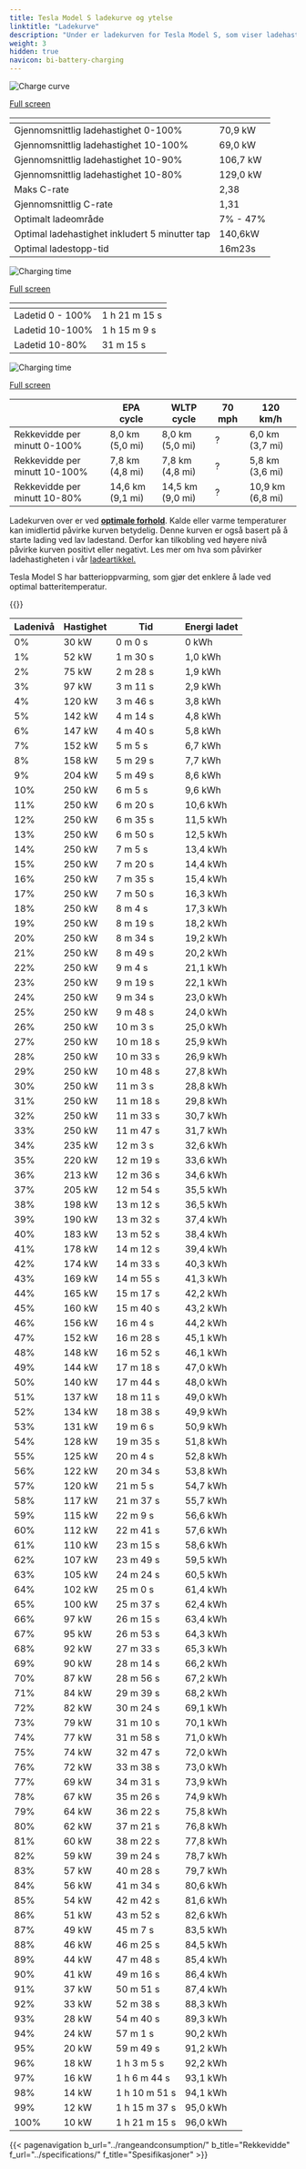 ```yaml
---
title: Tesla Model S ladekurve og ytelse
linktitle: "Ladekurve"
description: "Under er ladekurven for Tesla Model S, som viser ladehastigheten ved ulike batterinivåer. I tillegg gir grafer for rekkevidde og tid omfattende detaljer om ladeytelsen."
weight: 3
hidden: true
navicon: bi-battery-charging
---
```

<!-- markdownlint-disable MD033 -->
<!-- markdownlint-disable MD010 -->
<img src="/images/models/tesla/model_s/model_s/chargingcurve.svg" alt="Charge curve" class="img-fluid">

[Full screen](/images/models/tesla/model_s/model_s/chargingcurve.svg)


<div class="table-responsive">
<table class="table table-striped border">
	<thead>
		<tr>
			<th>
			</th>
			<th>
			</th>
		</tr>
	</thead>
	<tbody>
		<tr>
			<td>
				Gjennomsnittlig ladehastighet 0-100%
			</td>
			<td>
				70,9 kW
			</td>
		</tr>
		<tr>
			<td>
				Gjennomsnittlig ladehastighet 10-100%
			</td>
			<td>
				69,0 kW
			</td>
		</tr>
		<tr>
			<td>
				Gjennomsnittlig ladehastighet 10-90%
			</td>
			<td>
				106,7 kW
			</td>
		</tr>
		<tr>
			<td>
				Gjennomsnittlig ladehastighet 10-80%
			</td>
			<td>
				129,0 kW
			</td>
		</tr>
		<tr>
			<td>
				Maks C-rate
			</td>
			<td>
				2,38
			</td>
		</tr>
		<tr>
			<td>
				Gjennomsnittlig C-rate
			</td>
			<td>
				1,31
			</td>
		</tr>
		<tr>
			<td>
				Optimalt ladeområde
			</td>
			<td>
				7% - 47%
			</td>
		</tr>
		<tr>
			<td>
				Optimal ladehastighet inkludert 5 minutter tap
			</td>
			<td>
				140,6kW
			</td>
		</tr>
		<tr>
			<td>
				Optimal ladestopp-tid
			</td>
			<td>
				16m23s
			</td>
		</tr>
	</tbody>
</table>
</div>
<img src="/images/models/tesla/model_s/model_s/chargingtime.svg" alt="Charging time" class="img-fluid">

[Full screen](/images/models/tesla/model_s/model_s/chargingtime.svg)
<div class="table-responsive">
<table class="table table-striped border">
	<thead>
		<tr>
			<th>
			</th>
			<th>
			</th>
		</tr>
	</thead>
	<tbody>
		<tr>
			<td>
				Ladetid 0 - 100%
			</td>
			<td>
				1 h 21 m 15 s
			</td>
		</tr>
		<tr>
			<td>
				Ladetid 10-100%
			</td>
			<td>
				1 h 15 m 9 s
			</td>
		</tr>
		<tr>
			<td>
				Ladetid 10-80%
			</td>
			<td>
				 31 m 15 s
			</td>
		</tr>
	</tbody>
</table>
</div>
<img src="/images/models/tesla/model_s/model_s/chargerangespeed.svg" alt="Charging time" class="img-fluid">

[Full screen](/images/models/tesla/model_s/model_s/chargerangespeed.svg)
<div class="table-responsive">
<table class="table table-striped border">
	<thead>
		<tr>
			<th>
			</th>
			<th>
				EPA cycle
			</th>
			<th>
				WLTP cycle
			</th>
			<th>
				70 mph
			</th>
			<th>
				120 km/h
			</th>
		</tr>
	</thead>
	<tbody>
		<tr>
			<td>
				Rekkevidde per minutt 0-100%
			</td>
			<td>
				8,0 km (5,0 mi)
			</td>
			<td>
				8,0 km (5,0 mi)
			</td>
			<td>
				?
			</td>
			<td>
				6,0 km (3,7 mi)
			</td>
		</tr>
		<tr>
			<td>
				Rekkevidde per minutt 10-100%
			</td>
			<td>
				7,8 km (4,8 mi)
			</td>
			<td>
				7,8 km (4,8 mi)
			</td>
			<td>
				?
			</td>
			<td>
				5,8 km (3,6 mi)
			</td>
		</tr>
		<tr>
			<td>
				Rekkevidde per minutt 10-80%
			</td>
			<td>
				14,6 km (9,1 mi)
			</td>
			<td>
				14,5 km (9,0 mi)
			</td>
			<td>
				?
			</td>
			<td>
				10,9 km (6,8 mi)
			</td>
		</tr>
	</tbody>
</table>
</div>


Ladekurven over er ved **[optimale forhold](../../../../../technology/battery/charging/#temperature)**. Kalde eller varme temperaturer kan imidlertid påvirke kurven betydelig. Denne kurven er også basert på å starte lading ved lav ladestand. Derfor kan tilkobling ved høyere nivå påvirke kurven positivt eller negativt. Les mer om hva som påvirker ladehastigheten i vår [ladeartikkel.](../../../../../technology/battery/charging/)


Tesla Model S har batterioppvarming, som gjør det enklere å lade ved optimal batteritemperatur.


{{<evkxdisplayaddarticle />}}
<div class="table-responsive">
<table class="table table-striped border">
	<thead>
		<tr>
			<th>
				Ladenivå
			</th>
			<th>
				Hastighet
			</th>
			<th>
				Tid
			</th>
			<th>
				Energi ladet
			</th>
		</tr>
	</thead>
	<tbody>
		<tr>
			<td>
				0%
			</td>
			<td>
				30 kW
			</td>
			<td>
				 0 m 0 s
			</td>
			<td>
				0 kWh
			</td>
		</tr>
		<tr>
			<td>
				1%
			</td>
			<td>
				52 kW
			</td>
			<td>
				 1 m 30 s
			</td>
			<td>
				1,0 kWh
			</td>
		</tr>
		<tr>
			<td>
				2%
			</td>
			<td>
				75 kW
			</td>
			<td>
				 2 m 28 s
			</td>
			<td>
				1,9 kWh
			</td>
		</tr>
		<tr>
			<td>
				3%
			</td>
			<td>
				97 kW
			</td>
			<td>
				 3 m 11 s
			</td>
			<td>
				2,9 kWh
			</td>
		</tr>
		<tr>
			<td>
				4%
			</td>
			<td>
				120 kW
			</td>
			<td>
				 3 m 46 s
			</td>
			<td>
				3,8 kWh
			</td>
		</tr>
		<tr>
			<td>
				5%
			</td>
			<td>
				142 kW
			</td>
			<td>
				 4 m 14 s
			</td>
			<td>
				4,8 kWh
			</td>
		</tr>
		<tr>
			<td>
				6%
			</td>
			<td>
				147 kW
			</td>
			<td>
				 4 m 40 s
			</td>
			<td>
				5,8 kWh
			</td>
		</tr>
		<tr>
			<td>
				7%
			</td>
			<td>
				152 kW
			</td>
			<td>
				 5 m 5 s
			</td>
			<td>
				6,7 kWh
			</td>
		</tr>
		<tr>
			<td>
				8%
			</td>
			<td>
				158 kW
			</td>
			<td>
				 5 m 29 s
			</td>
			<td>
				7,7 kWh
			</td>
		</tr>
		<tr>
			<td>
				9%
			</td>
			<td>
				204 kW
			</td>
			<td>
				 5 m 49 s
			</td>
			<td>
				8,6 kWh
			</td>
		</tr>
		<tr>
			<td>
				10%
			</td>
			<td>
				250 kW
			</td>
			<td>
				 6 m 5 s
			</td>
			<td>
				9,6 kWh
			</td>
		</tr>
		<tr>
			<td>
				11%
			</td>
			<td>
				250 kW
			</td>
			<td>
				 6 m 20 s
			</td>
			<td>
				10,6 kWh
			</td>
		</tr>
		<tr>
			<td>
				12%
			</td>
			<td>
				250 kW
			</td>
			<td>
				 6 m 35 s
			</td>
			<td>
				11,5 kWh
			</td>
		</tr>
		<tr>
			<td>
				13%
			</td>
			<td>
				250 kW
			</td>
			<td>
				 6 m 50 s
			</td>
			<td>
				12,5 kWh
			</td>
		</tr>
		<tr>
			<td>
				14%
			</td>
			<td>
				250 kW
			</td>
			<td>
				 7 m 5 s
			</td>
			<td>
				13,4 kWh
			</td>
		</tr>
		<tr>
			<td>
				15%
			</td>
			<td>
				250 kW
			</td>
			<td>
				 7 m 20 s
			</td>
			<td>
				14,4 kWh
			</td>
		</tr>
		<tr>
			<td>
				16%
			</td>
			<td>
				250 kW
			</td>
			<td>
				 7 m 35 s
			</td>
			<td>
				15,4 kWh
			</td>
		</tr>
		<tr>
			<td>
				17%
			</td>
			<td>
				250 kW
			</td>
			<td>
				 7 m 50 s
			</td>
			<td>
				16,3 kWh
			</td>
		</tr>
		<tr>
			<td>
				18%
			</td>
			<td>
				250 kW
			</td>
			<td>
				 8 m 4 s
			</td>
			<td>
				17,3 kWh
			</td>
		</tr>
		<tr>
			<td>
				19%
			</td>
			<td>
				250 kW
			</td>
			<td>
				 8 m 19 s
			</td>
			<td>
				18,2 kWh
			</td>
		</tr>
		<tr>
			<td>
				20%
			</td>
			<td>
				250 kW
			</td>
			<td>
				 8 m 34 s
			</td>
			<td>
				19,2 kWh
			</td>
		</tr>
		<tr>
			<td>
				21%
			</td>
			<td>
				250 kW
			</td>
			<td>
				 8 m 49 s
			</td>
			<td>
				20,2 kWh
			</td>
		</tr>
		<tr>
			<td>
				22%
			</td>
			<td>
				250 kW
			</td>
			<td>
				 9 m 4 s
			</td>
			<td>
				21,1 kWh
			</td>
		</tr>
		<tr>
			<td>
				23%
			</td>
			<td>
				250 kW
			</td>
			<td>
				 9 m 19 s
			</td>
			<td>
				22,1 kWh
			</td>
		</tr>
		<tr>
			<td>
				24%
			</td>
			<td>
				250 kW
			</td>
			<td>
				 9 m 34 s
			</td>
			<td>
				23,0 kWh
			</td>
		</tr>
		<tr>
			<td>
				25%
			</td>
			<td>
				250 kW
			</td>
			<td>
				 9 m 48 s
			</td>
			<td>
				24,0 kWh
			</td>
		</tr>
		<tr>
			<td>
				26%
			</td>
			<td>
				250 kW
			</td>
			<td>
				 10 m 3 s
			</td>
			<td>
				25,0 kWh
			</td>
		</tr>
		<tr>
			<td>
				27%
			</td>
			<td>
				250 kW
			</td>
			<td>
				 10 m 18 s
			</td>
			<td>
				25,9 kWh
			</td>
		</tr>
		<tr>
			<td>
				28%
			</td>
			<td>
				250 kW
			</td>
			<td>
				 10 m 33 s
			</td>
			<td>
				26,9 kWh
			</td>
		</tr>
		<tr>
			<td>
				29%
			</td>
			<td>
				250 kW
			</td>
			<td>
				 10 m 48 s
			</td>
			<td>
				27,8 kWh
			</td>
		</tr>
		<tr>
			<td>
				30%
			</td>
			<td>
				250 kW
			</td>
			<td>
				 11 m 3 s
			</td>
			<td>
				28,8 kWh
			</td>
		</tr>
		<tr>
			<td>
				31%
			</td>
			<td>
				250 kW
			</td>
			<td>
				 11 m 18 s
			</td>
			<td>
				29,8 kWh
			</td>
		</tr>
		<tr>
			<td>
				32%
			</td>
			<td>
				250 kW
			</td>
			<td>
				 11 m 33 s
			</td>
			<td>
				30,7 kWh
			</td>
		</tr>
		<tr>
			<td>
				33%
			</td>
			<td>
				250 kW
			</td>
			<td>
				 11 m 47 s
			</td>
			<td>
				31,7 kWh
			</td>
		</tr>
		<tr>
			<td>
				34%
			</td>
			<td>
				235 kW
			</td>
			<td>
				 12 m 3 s
			</td>
			<td>
				32,6 kWh
			</td>
		</tr>
		<tr>
			<td>
				35%
			</td>
			<td>
				220 kW
			</td>
			<td>
				 12 m 19 s
			</td>
			<td>
				33,6 kWh
			</td>
		</tr>
		<tr>
			<td>
				36%
			</td>
			<td>
				213 kW
			</td>
			<td>
				 12 m 36 s
			</td>
			<td>
				34,6 kWh
			</td>
		</tr>
		<tr>
			<td>
				37%
			</td>
			<td>
				205 kW
			</td>
			<td>
				 12 m 54 s
			</td>
			<td>
				35,5 kWh
			</td>
		</tr>
		<tr>
			<td>
				38%
			</td>
			<td>
				198 kW
			</td>
			<td>
				 13 m 12 s
			</td>
			<td>
				36,5 kWh
			</td>
		</tr>
		<tr>
			<td>
				39%
			</td>
			<td>
				190 kW
			</td>
			<td>
				 13 m 32 s
			</td>
			<td>
				37,4 kWh
			</td>
		</tr>
		<tr>
			<td>
				40%
			</td>
			<td>
				183 kW
			</td>
			<td>
				 13 m 52 s
			</td>
			<td>
				38,4 kWh
			</td>
		</tr>
		<tr>
			<td>
				41%
			</td>
			<td>
				178 kW
			</td>
			<td>
				 14 m 12 s
			</td>
			<td>
				39,4 kWh
			</td>
		</tr>
		<tr>
			<td>
				42%
			</td>
			<td>
				174 kW
			</td>
			<td>
				 14 m 33 s
			</td>
			<td>
				40,3 kWh
			</td>
		</tr>
		<tr>
			<td>
				43%
			</td>
			<td>
				169 kW
			</td>
			<td>
				 14 m 55 s
			</td>
			<td>
				41,3 kWh
			</td>
		</tr>
		<tr>
			<td>
				44%
			</td>
			<td>
				165 kW
			</td>
			<td>
				 15 m 17 s
			</td>
			<td>
				42,2 kWh
			</td>
		</tr>
		<tr>
			<td>
				45%
			</td>
			<td>
				160 kW
			</td>
			<td>
				 15 m 40 s
			</td>
			<td>
				43,2 kWh
			</td>
		</tr>
		<tr>
			<td>
				46%
			</td>
			<td>
				156 kW
			</td>
			<td>
				 16 m 4 s
			</td>
			<td>
				44,2 kWh
			</td>
		</tr>
		<tr>
			<td>
				47%
			</td>
			<td>
				152 kW
			</td>
			<td>
				 16 m 28 s
			</td>
			<td>
				45,1 kWh
			</td>
		</tr>
		<tr>
			<td>
				48%
			</td>
			<td>
				148 kW
			</td>
			<td>
				 16 m 52 s
			</td>
			<td>
				46,1 kWh
			</td>
		</tr>
		<tr>
			<td>
				49%
			</td>
			<td>
				144 kW
			</td>
			<td>
				 17 m 18 s
			</td>
			<td>
				47,0 kWh
			</td>
		</tr>
		<tr>
			<td>
				50%
			</td>
			<td>
				140 kW
			</td>
			<td>
				 17 m 44 s
			</td>
			<td>
				48,0 kWh
			</td>
		</tr>
		<tr>
			<td>
				51%
			</td>
			<td>
				137 kW
			</td>
			<td>
				 18 m 11 s
			</td>
			<td>
				49,0 kWh
			</td>
		</tr>
		<tr>
			<td>
				52%
			</td>
			<td>
				134 kW
			</td>
			<td>
				 18 m 38 s
			</td>
			<td>
				49,9 kWh
			</td>
		</tr>
		<tr>
			<td>
				53%
			</td>
			<td>
				131 kW
			</td>
			<td>
				 19 m 6 s
			</td>
			<td>
				50,9 kWh
			</td>
		</tr>
		<tr>
			<td>
				54%
			</td>
			<td>
				128 kW
			</td>
			<td>
				 19 m 35 s
			</td>
			<td>
				51,8 kWh
			</td>
		</tr>
		<tr>
			<td>
				55%
			</td>
			<td>
				125 kW
			</td>
			<td>
				 20 m 4 s
			</td>
			<td>
				52,8 kWh
			</td>
		</tr>
		<tr>
			<td>
				56%
			</td>
			<td>
				122 kW
			</td>
			<td>
				 20 m 34 s
			</td>
			<td>
				53,8 kWh
			</td>
		</tr>
		<tr>
			<td>
				57%
			</td>
			<td>
				120 kW
			</td>
			<td>
				 21 m 5 s
			</td>
			<td>
				54,7 kWh
			</td>
		</tr>
		<tr>
			<td>
				58%
			</td>
			<td>
				117 kW
			</td>
			<td>
				 21 m 37 s
			</td>
			<td>
				55,7 kWh
			</td>
		</tr>
		<tr>
			<td>
				59%
			</td>
			<td>
				115 kW
			</td>
			<td>
				 22 m 9 s
			</td>
			<td>
				56,6 kWh
			</td>
		</tr>
		<tr>
			<td>
				60%
			</td>
			<td>
				112 kW
			</td>
			<td>
				 22 m 41 s
			</td>
			<td>
				57,6 kWh
			</td>
		</tr>
		<tr>
			<td>
				61%
			</td>
			<td>
				110 kW
			</td>
			<td>
				 23 m 15 s
			</td>
			<td>
				58,6 kWh
			</td>
		</tr>
		<tr>
			<td>
				62%
			</td>
			<td>
				107 kW
			</td>
			<td>
				 23 m 49 s
			</td>
			<td>
				59,5 kWh
			</td>
		</tr>
		<tr>
			<td>
				63%
			</td>
			<td>
				105 kW
			</td>
			<td>
				 24 m 24 s
			</td>
			<td>
				60,5 kWh
			</td>
		</tr>
		<tr>
			<td>
				64%
			</td>
			<td>
				102 kW
			</td>
			<td>
				 25 m 0 s
			</td>
			<td>
				61,4 kWh
			</td>
		</tr>
		<tr>
			<td>
				65%
			</td>
			<td>
				100 kW
			</td>
			<td>
				 25 m 37 s
			</td>
			<td>
				62,4 kWh
			</td>
		</tr>
		<tr>
			<td>
				66%
			</td>
			<td>
				97 kW
			</td>
			<td>
				 26 m 15 s
			</td>
			<td>
				63,4 kWh
			</td>
		</tr>
		<tr>
			<td>
				67%
			</td>
			<td>
				95 kW
			</td>
			<td>
				 26 m 53 s
			</td>
			<td>
				64,3 kWh
			</td>
		</tr>
		<tr>
			<td>
				68%
			</td>
			<td>
				92 kW
			</td>
			<td>
				 27 m 33 s
			</td>
			<td>
				65,3 kWh
			</td>
		</tr>
		<tr>
			<td>
				69%
			</td>
			<td>
				90 kW
			</td>
			<td>
				 28 m 14 s
			</td>
			<td>
				66,2 kWh
			</td>
		</tr>
		<tr>
			<td>
				70%
			</td>
			<td>
				87 kW
			</td>
			<td>
				 28 m 56 s
			</td>
			<td>
				67,2 kWh
			</td>
		</tr>
		<tr>
			<td>
				71%
			</td>
			<td>
				84 kW
			</td>
			<td>
				 29 m 39 s
			</td>
			<td>
				68,2 kWh
			</td>
		</tr>
		<tr>
			<td>
				72%
			</td>
			<td>
				82 kW
			</td>
			<td>
				 30 m 24 s
			</td>
			<td>
				69,1 kWh
			</td>
		</tr>
		<tr>
			<td>
				73%
			</td>
			<td>
				79 kW
			</td>
			<td>
				 31 m 10 s
			</td>
			<td>
				70,1 kWh
			</td>
		</tr>
		<tr>
			<td>
				74%
			</td>
			<td>
				77 kW
			</td>
			<td>
				 31 m 58 s
			</td>
			<td>
				71,0 kWh
			</td>
		</tr>
		<tr>
			<td>
				75%
			</td>
			<td>
				74 kW
			</td>
			<td>
				 32 m 47 s
			</td>
			<td>
				72,0 kWh
			</td>
		</tr>
		<tr>
			<td>
				76%
			</td>
			<td>
				72 kW
			</td>
			<td>
				 33 m 38 s
			</td>
			<td>
				73,0 kWh
			</td>
		</tr>
		<tr>
			<td>
				77%
			</td>
			<td>
				69 kW
			</td>
			<td>
				 34 m 31 s
			</td>
			<td>
				73,9 kWh
			</td>
		</tr>
		<tr>
			<td>
				78%
			</td>
			<td>
				67 kW
			</td>
			<td>
				 35 m 26 s
			</td>
			<td>
				74,9 kWh
			</td>
		</tr>
		<tr>
			<td>
				79%
			</td>
			<td>
				64 kW
			</td>
			<td>
				 36 m 22 s
			</td>
			<td>
				75,8 kWh
			</td>
		</tr>
		<tr>
			<td>
				80%
			</td>
			<td>
				62 kW
			</td>
			<td>
				 37 m 21 s
			</td>
			<td>
				76,8 kWh
			</td>
		</tr>
		<tr>
			<td>
				81%
			</td>
			<td>
				60 kW
			</td>
			<td>
				 38 m 22 s
			</td>
			<td>
				77,8 kWh
			</td>
		</tr>
		<tr>
			<td>
				82%
			</td>
			<td>
				59 kW
			</td>
			<td>
				 39 m 24 s
			</td>
			<td>
				78,7 kWh
			</td>
		</tr>
		<tr>
			<td>
				83%
			</td>
			<td>
				57 kW
			</td>
			<td>
				 40 m 28 s
			</td>
			<td>
				79,7 kWh
			</td>
		</tr>
		<tr>
			<td>
				84%
			</td>
			<td>
				56 kW
			</td>
			<td>
				 41 m 34 s
			</td>
			<td>
				80,6 kWh
			</td>
		</tr>
		<tr>
			<td>
				85%
			</td>
			<td>
				54 kW
			</td>
			<td>
				 42 m 42 s
			</td>
			<td>
				81,6 kWh
			</td>
		</tr>
		<tr>
			<td>
				86%
			</td>
			<td>
				51 kW
			</td>
			<td>
				 43 m 52 s
			</td>
			<td>
				82,6 kWh
			</td>
		</tr>
		<tr>
			<td>
				87%
			</td>
			<td>
				49 kW
			</td>
			<td>
				 45 m 7 s
			</td>
			<td>
				83,5 kWh
			</td>
		</tr>
		<tr>
			<td>
				88%
			</td>
			<td>
				46 kW
			</td>
			<td>
				 46 m 25 s
			</td>
			<td>
				84,5 kWh
			</td>
		</tr>
		<tr>
			<td>
				89%
			</td>
			<td>
				44 kW
			</td>
			<td>
				 47 m 48 s
			</td>
			<td>
				85,4 kWh
			</td>
		</tr>
		<tr>
			<td>
				90%
			</td>
			<td>
				41 kW
			</td>
			<td>
				 49 m 16 s
			</td>
			<td>
				86,4 kWh
			</td>
		</tr>
		<tr>
			<td>
				91%
			</td>
			<td>
				37 kW
			</td>
			<td>
				 50 m 51 s
			</td>
			<td>
				87,4 kWh
			</td>
		</tr>
		<tr>
			<td>
				92%
			</td>
			<td>
				33 kW
			</td>
			<td>
				 52 m 38 s
			</td>
			<td>
				88,3 kWh
			</td>
		</tr>
		<tr>
			<td>
				93%
			</td>
			<td>
				28 kW
			</td>
			<td>
				 54 m 40 s
			</td>
			<td>
				89,3 kWh
			</td>
		</tr>
		<tr>
			<td>
				94%
			</td>
			<td>
				24 kW
			</td>
			<td>
				 57 m 1 s
			</td>
			<td>
				90,2 kWh
			</td>
		</tr>
		<tr>
			<td>
				95%
			</td>
			<td>
				20 kW
			</td>
			<td>
				 59 m 49 s
			</td>
			<td>
				91,2 kWh
			</td>
		</tr>
		<tr>
			<td>
				96%
			</td>
			<td>
				18 kW
			</td>
			<td>
				1 h 3 m 5 s
			</td>
			<td>
				92,2 kWh
			</td>
		</tr>
		<tr>
			<td>
				97%
			</td>
			<td>
				16 kW
			</td>
			<td>
				1 h 6 m 44 s
			</td>
			<td>
				93,1 kWh
			</td>
		</tr>
		<tr>
			<td>
				98%
			</td>
			<td>
				14 kW
			</td>
			<td>
				1 h 10 m 51 s
			</td>
			<td>
				94,1 kWh
			</td>
		</tr>
		<tr>
			<td>
				99%
			</td>
			<td>
				12 kW
			</td>
			<td>
				1 h 15 m 37 s
			</td>
			<td>
				95,0 kWh
			</td>
		</tr>
		<tr>
			<td>
				100%
			</td>
			<td>
				10 kW
			</td>
			<td>
				1 h 21 m 15 s
			</td>
			<td>
				96,0 kWh
			</td>
		</tr>
	</tbody>
</table>
</div>


{{< pagenavigation b_url="../rangeandconsumption/" b_title="Rekkevidde" f_url="../specifications/" f_title="Spesifikasjoner" >}}
